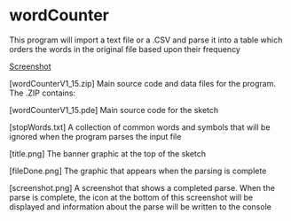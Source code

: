 # wordCounter
This program will import a text file or a .CSV and parse it into a table which orders the words in the original file based upon their frequency

[Screenshot](screenshot.PNG)

[wordCounterV1_15.zip] Main source code and data files for the program.  The .ZIP contains:

[wordCounterV1_15.pde] Main source code for the sketch

[stopWords.txt] A collection of common words and symbols that will be ignored when the program parses the input file

[title.png] The banner graphic at the top of the sketch

[fileDone.png] The  graphic that appears when the parsing is complete

[screenshot.png] A screenshot that shows a completed parse.  When the parse is complete, the icon at the bottom of this screenshot will be displayed and information about the parse will be written to the console 

